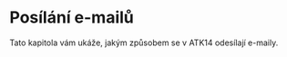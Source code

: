 Posílání e-mailů
================

Tato kapitola vám ukáže, jakým způsobem se v ATK14 odesílají e-maily.


